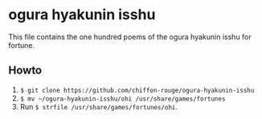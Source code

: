 ogura hyakunin isshu
===
This file contains the one hundred poems of the ogura hyakunin isshu for fortune.
## Howto
1. `$ git clone https://github.com/chiffon-rouge/ogura-hyakunin-isshu`
2. `$ mv ~/ogura-hyakunin-isshu/ohi /usr/share/games/fortunes`
3. Run `$ strfile /usr/share/games/fortunes/ohi`.
